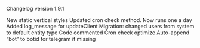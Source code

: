 Changelog version 1.9.1
 
New static vertical styles
Updated cron check method. Now runs one a day
Added log_message for updateClient
Migration: changed users from system to default entity type
Code commented
Cron check optimize
Auto-append “bot” to botid for telegram if missing
